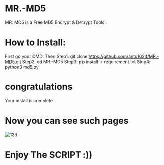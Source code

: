 # MR.-MD5
MR. MD5 is a Free MD5 Encrypt &amp; Decrypt Tools


# How to Install:
First go your CMD. Then
Step1: git clone https://github.com/antu1024/MR.-MD5.git
Step2: cd MR.-MD5
Step3: pip install -r requirement.txt
Step4: python3 md5.py

# congratulations
Your install is complete

# Now you can see such pages

![123](https://user-images.githubusercontent.com/58564723/79970080-4138b000-8447-11ea-8eae-35cea05161a2.JPG)

# Enjoy The SCRIPT :))

